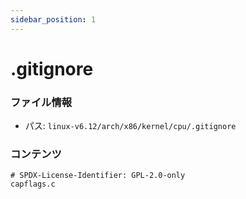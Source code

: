 ```yaml
---
sidebar_position: 1
---
```

# .gitignore

### ファイル情報

- パス: `linux-v6.12/arch/x86/kernel/cpu/.gitignore`

### コンテンツ

```gitignore
# SPDX-License-Identifier: GPL-2.0-only
capflags.c

```
